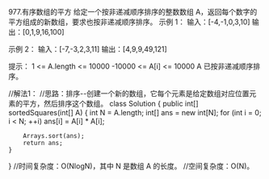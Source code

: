 977.有序数组的平方
给定一个按非递减顺序排序的整数数组 A，返回每个数字的平方组成的新数组，要求也按非递减顺序排序。
示例 1：
输入：[-4,-1,0,3,10]
输出：[0,1,9,16,100]

示例 2：
输入：[-7,-3,2,3,11]
输出：[4,9,9,49,121]

提示：
1 <= A.length <= 10000
-10000 <= A[i] <= 10000
A 已按非递减顺序排序。

//解法1：
//思路：排序--创建一个新的数组，它每个元素是给定数组对应位置元素的平方，然后排序这个数组。
class Solution {
    public int[] sortedSquares(int[] A) {
       int N = A.length;
        int[] ans = new int[N];
        for (int i = 0; i < N; ++i)
            ans[i] = A[i] * A[i];

        Arrays.sort(ans);
        return ans;
    }
}
//时间复杂度：O(NlogN)，其中 N 是数组 A 的长度。
//空间复杂度：O(N)。
